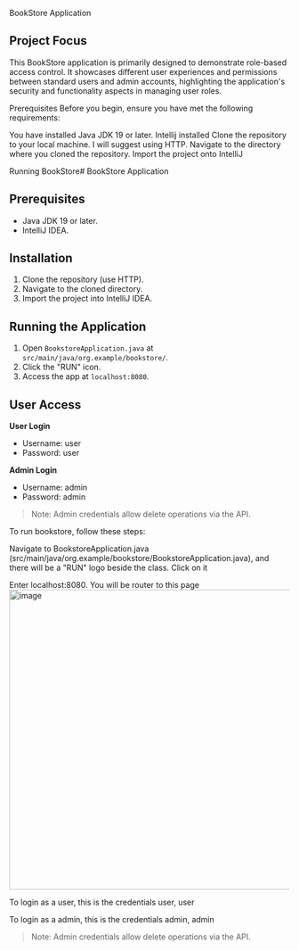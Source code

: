BookStore Application

## Project Focus
This BookStore application is primarily designed to demonstrate role-based access control. It showcases different user experiences and permissions between standard users and admin accounts, highlighting the application's security and functionality aspects in managing user roles.

Prerequisites
Before you begin, ensure you have met the following requirements:

You have installed Java JDK 19 or later.
Intellij installed
Clone the repository to your local machine. I will suggest using HTTP.
Navigate to the directory where you cloned the repository.
Import the project onto IntelliJ

Running BookStore# BookStore Application

## Prerequisites
- Java JDK 19 or later.
- IntelliJ IDEA.

## Installation
1. Clone the repository (use HTTP).
2. Navigate to the cloned directory.
3. Import the project into IntelliJ IDEA.

## Running the Application
1. Open `BookstoreApplication.java` at `src/main/java/org.example/bookstore/`.
2. Click the "RUN" icon.
3. Access the app at `localhost:8080`.

## User Access
**User Login**
- Username: user
- Password: user

**Admin Login**
- Username: admin
- Password: admin

> Note: Admin credentials allow delete operations via the API.

To run bookstore, follow these steps:

Navigate to BookstoreApplication.java (src/main/java/org.example/bookstore/BookstoreApplication.java), and there will be a "RUN" logo beside the class.
Click on it

Enter localhost:8080. You will be router to this page
<img width="538" alt="image" src="https://github.com/Ganize/assignment/assets/17187880/d01856c3-b2eb-44e8-9378-3b32576e1090">

To login as a user, this is the credentials
user, user

To login as a admin, this is the credentials
admin, admin

> Note: Admin credentials allow delete operations via the API.
